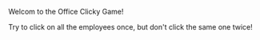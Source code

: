 Welcom to the Office Clicky Game!

Try to click on all the employees once, but don't click the same one twice!
